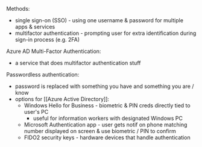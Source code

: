 Methods:
- single sign-on (SSO) - using one username & password for multiple apps & services
- multifactor authentication - prompting user for extra identification during sign-in process (e.g. 2FA)

Azure AD Multi-Factor Authentication:
- a service that does multifactor authentication stuff

Passwordless authentication:
- password is replaced with something you have and something you are / know
- options for [[Azure Active Directory]]:
	- Windows Hello for Business - biometric & PIN creds directly tied to user's PC
		- useful for information workers with designated Windows PC
	- Microsoft Authentication app - user gets notif on phone matching number displayed on screen & use biometric / PIN to confirm
	- FIDO2 security keys - hardware devices that handle authentication
